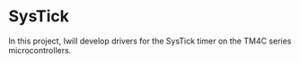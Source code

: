 # SysTick
In this project, Iwill develop drivers for the SysTick timer on the TM4C series microcontrollers.

